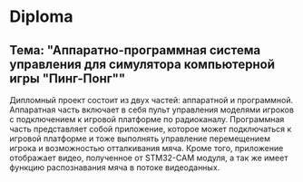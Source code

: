 # Diploma

## Тема: "Аппаратно-программная система управления для симулятора компьютерной игры "Пинг-Понг""

Дипломный проект состоит из двух частей: аппаратной и программной. Аппаратная часть включает в себя пульт управления моделями игроков с подключением к игровой платформе по радиоканалу. Программная часть представляет собой приложение, которое может подключаться к игровой платформе и тоже выполнять управление перемещением игрока и возможностью отталкивания мяча. Кроме того, приложение отображает видео, полученное от STM32-CAM модуля, а так же имеет функцию распознавания мяча в потоке видеоданных.
